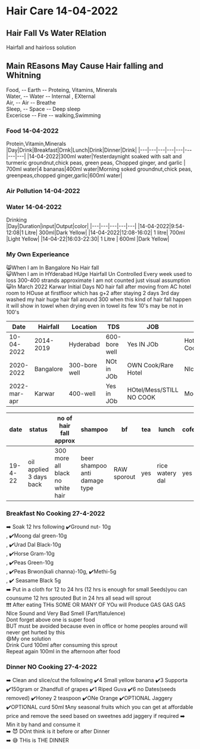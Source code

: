# Hair Care 14-04-2022
## Hair Fall Vs Water RElation
Hairfall and hairloss solution

## Main REasons May Cause Hair falling and Whitning
Food,     -- Earth -- Proteing, Vitamins, Minerals<br/>
Water,    -- Water -- Internal , EXternal   <br/>
Air,      -- Air   -- Breathe<br/>
Sleep,    -- Space -- Deep sleep<br/>
Excericse -- Fire  -- walking,Swimming<br/>

### Food 14-04-2022
Protein,Vitamin,Minerals<br/>
|Day|Drink|Breakfast|Drnk|Lunch|Drink|Dinner|Drink|
|---|---|---|---|---|---|---|---|
|14-04-2022|300ml water|Yesterdaynight soaked with salt and turmeric groundnut,chick peas, green peas, Chopped ginger, and garlic | 700ml water|4 bananas|400ml water|Morning soked groundnut,chick peas, greenpeas,chopped ginger,garlic|600ml water|
### Air Pollution 14-04-2022

### Water 14-04-2022
Drinking<br/>
|Day|Duration|input|Output|color|
|---|---|---|---|---|
|14-04-2022|9:54-12:08|1 Litre| 300ml|Dark Yellow|
|14-04-2022|12:08-16:02| 1 litre| 700ml |Light Yellow|
|14-04-22|16:03-22:30| 1 Litre | 600ml |Dark Yellow|

### My Own Experieance
😸When I am In Bangalore No Hair fall<br/>
😺When I am in HYderabad HUge Hairfall Un Controlled Every week used to loss 300-400 strands approximate I am not counted just visual assumption<br/>
😺In March 2022 Karwar Initial Days NO hair fall after moving from AC hotel room to HOuse at firstfloor which has g+2 after staying 2 days 3rd day washed my hair huge hair fall around 300 when this kind of hair fall happen it will show in towel when drying even in towel its few 10's may be not in 100's <br/>

|Date|Hairfall|Location|TDS|JOB|FOOD|Sleep|REmarks|
|---|---|---|---|---|---|---|---|
|10-04-2022|2014-2019|Hyderabad|600-bore well|Yes IN JOb|Hotel/Mess/Rare Cooking|MOderate|Hairfall Huge|
|2020-2022|Bangalore|300-bore well|NOt in JOb|OWN Cook/Rare Hotel|NIce|NO HAIR FALL|
|2022-mar-apr|Karwar|400-well|Yes in JOb|HOtel/Mess/STILL NO COOK|Moderate|Huge hair fall|

|date|status|no of hair fall approx|shampoo|bf|tea|lunch|cofee|dinner|fruits|
|---|---|---|---|---|---|---|---|---|---|
|19-4-22|oil applied 3 days back|300 more all black no white hair|beer shampoo anti damage type|RAW sporout|yes|rice watery dal|yes|RAW cabbage tomotto pepper salt turmeric |4 supporta / 3 banana|

### Breakfast No Cooking 27-4-2022
➡️ Soak 12 hrs following ✔️Ground nut- 10g<br/>, ✔️Moong dal green-10g<br/>, ✔️Urad Dal Black-10g<br/>, ✔️Horse Gram-10g<br/>, ✔️Peas Green-10g<br/>, ✔️Peas Brwon(kali channa)-10g, ✔️Methi-5g<br/>, ✔️ Seasame Black 5g<br/>
➡️ Put in a cloth for 12 to 24 hrs (12 hrs is enough for small Seeds)you can counsume 12 hrs sprouted But in 24 hrs all sead will sprout<br/>
❗❗❗ After eating THis SOME OR MANY OF YOu will Produce GAS GAS GAS NIce Sound and Very Bad Smell (Fart/flatulence)<br/>
Dont forget above one is super food<br/>
BUT must be avoided because even in office or home peoples around will never get hurted by this<br/>
😄My one solution<br/>
Drink Curd 100ml after consuming this sprout<br/>
Repeat again 100ml in the afternoon after food<br/>

### Dinner NO Cooking 27-4-2022
➡️ Clean and slice/cut the following ✔️4 Small yellow banana ✔️3 Supporta ✔️150gram or 2handfull of grapes ✔️1 Riped Guva ✔️6 no Dates(seeds removed) ✔️Honey 2 teaspoon ✔️ONe Orange ✔️OPTIONAL Jaggery ✔️OPTIONAL curd 50ml ❗Any seasonal fruits which you can get at affordable price and remove the seed based on sweetnes add jaggery if required
➡️ Min it by hand and consume it<br/>
➡️ 😈 DOnt think is it before or after Dinner<br/>
➡️  😅 THis is THE DINNER
